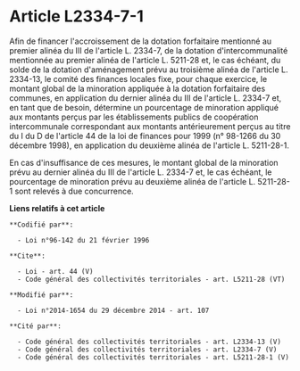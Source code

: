 # Article L2334-7-1

Afin de financer l'accroissement de la dotation forfaitaire mentionné au premier alinéa du III de l'article L. 2334-7, de la
dotation d'intercommunalité mentionnée au premier alinéa de l'article L. 5211-28 et, le cas échéant, du solde de la dotation
d'aménagement prévu au troisième alinéa de l'article L. 2334-13, le comité des finances locales fixe, pour chaque exercice,
le montant global de la minoration appliquée à la dotation forfaitaire des communes, en application du dernier alinéa du III
de l'article L. 2334-7 et, en tant que de besoin, détermine un pourcentage de minoration appliqué aux montants perçus par les
établissements publics de coopération intercommunale correspondant aux montants antérieurement perçus au titre du I du D de
l'article 44 de la loi de finances pour 1999 (n° 98-1266 du 30 décembre 1998), en application du deuxième alinéa de l'article
L. 5211-28-1. 

En cas d'insuffisance de ces mesures, le montant global de la minoration prévu au dernier alinéa du III de l'article L.
2334-7 et, le cas échéant, le pourcentage de minoration prévu au deuxième alinéa de l'article L. 5211-28-1 sont relevés à due
concurrence.

**Liens relatifs à cet article**

	**Codifié par**:

	  - Loi n°96-142 du 21 février 1996

	**Cite**:

	  - Loi - art. 44 (V)
	  - Code général des collectivités territoriales - art. L5211-28 (VT)

	**Modifié par**:

	  - Loi n°2014-1654 du 29 décembre 2014 - art. 107

	**Cité par**:

	  - Code général des collectivités territoriales - art. L2334-13 (V)
	  - Code général des collectivités territoriales - art. L2334-7 (V)
	  - Code général des collectivités territoriales - art. L5211-28-1 (V)
